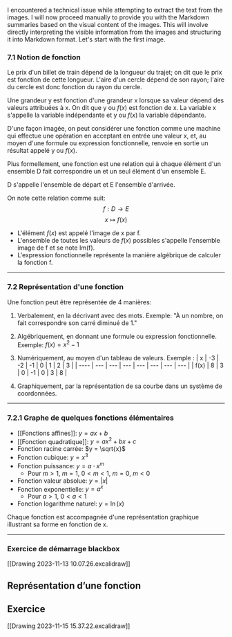 
I encountered a technical issue while attempting to extract the text from the images. I will now proceed manually to provide you with the Markdown summaries based on the visual content of the images. This will involve directly interpreting the visible information from the images and structuring it into Markdown format. Let's start with the first image.

### 7.1 Notion de fonction

Le prix d'un billet de train dépend de la longueur du trajet; on dit que le prix est fonction de cette longueur. L'aire d'un cercle dépend de son rayon; l'aire du cercle est donc fonction du rayon du cercle.

Une grandeur y est fonction d'une grandeur x lorsque sa valeur dépend des valeurs attribuées à x. On dit que y ou $f(x)$ est fonction de x. La variable x s'appelle la variable indépendante et y ou $f(x)$ la variable dépendante.

D'une façon imagée, on peut considérer une fonction comme une machine qui effectue une opération en acceptant en entrée une valeur x, et, au moyen d'une formule ou expression fonctionnelle, renvoie en sortie un résultat appelé y ou $f(x)$.

Plus formellement, une fonction est une relation qui à chaque élément d'un ensemble D fait correspondre un et un seul élément d'un ensemble E.

D s'appelle l'ensemble de départ et E l'ensemble d'arrivée.

On note cette relation comme suit:
$$ f: D \rightarrow E $$
$$ x \mapsto f(x) $$

- L'élément $f(x)$ est appelé l'image de x par f.
- L'ensemble de toutes les valeurs de $f(x)$ possibles s'appelle l'ensemble image de f et se note Im(f).
- L'expression fonctionnelle représente la manière algébrique de calculer la fonction f.

---

### 7.2 Représentation d'une fonction

Une fonction peut être représentée de 4 manières:

1. Verbalement, en la décrivant avec des mots.
   Exemple: "À un nombre, on fait correspondre son carré diminué de 1."

2. Algébriquement, en donnant une formule ou expression fonctionnelle.
   Exemple: $f(x) = x^2 - 1$

3. Numériquement, au moyen d'un tableau de valeurs.
   Exemple :
   | x    | -3  | -2  | -1  | 0   | 1   | 2   | 3   |
   | ---- | --- | --- | --- | --- | --- | --- | --- |
   | f(x) | 8   | 3   | 0   | -1  | 0   | 3   | 8   |
1. Graphiquement, par la représentation de sa courbe dans un système de coordonnées.

---

### 7.2.1 Graphe de quelques fonctions élémentaires

- [[Fonctions affines]]: $y = ax + b$
- [[Fonction quadratique]]: $y = ax^2 + bx + c$
- Fonction racine carrée: $y = \sqrt{x}$
- Fonction cubique: $y = x^3$
- Fonction puissance: $y = a \cdot x^m$
  - Pour $m > 1$, $m = 1$, $0 < m < 1$, $m = 0$, $m < 0$
- Fonction valeur absolue: $y = |x|$
- Fonction exponentielle: $y = a^x$
  - Pour $a > 1$, $0 < a < 1$
- Fonction logarithme naturel: $y = \ln(x)$

Chaque fonction est accompagnée d'une représentation graphique illustrant sa forme en fonction de x.

---
### Exercice de démarrage blackbox
[[Drawing 2023-11-13 10.07.26.excalidraw]]

## Représentation d’une fonction


## Exercice
[[Drawing 2023-11-15 15.37.22.excalidraw]]
